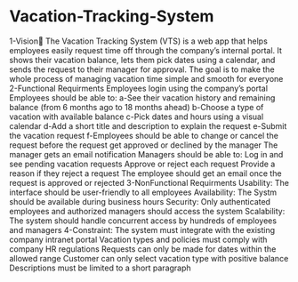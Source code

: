 # Vacation-Tracking-System
1-Vision💫
The Vacation Tracking System (VTS) is a web app that helps employees easily request time off through the company’s internal portal. It shows their vacation balance, lets them pick dates using a calendar, and sends the request to their manager for approval. The goal is to make the whole process of managing vacation time simple and smooth for everyone
2-Functional Requirments
Employees login using the company’s portal
Employees should be able to:
  a-See their vacation history and remaining balance (from 6 months ago to 18 months ahead)
  b-Choose a type of vacation with available balance
  c-Pick dates and hours using a visual calendar
  d-Add a short title and description to explain the request
  e-Submit the vacation request
  f-Employees should be able to change or cancel the request before the request get approved or declined by the manager
The manager gets an email notification
Managers should be able to:
  Log in and see pending vacation requests
  Approve or reject each request
  Provide a reason if they reject a request
The employee should get an email once the request is approved or rejected
3-NonFunctional Requirments
 Usability: The interface should be user-friendly to all employees
 Availability: The Systm should be available during business hours
 Security: Only authenticated employees and authorized managers should access the system
 Scalability: The system should handle concurrent access by hundreds of employees and managers
4-Constraint:
 The system must integrate with the existing company intranet portal
 Vacation types and policies must comply with company HR regulations
 Requests can only be made for dates within the allowed range 
 Customer can only select vacation type with positive balance
 Descriptions must be limited to a short paragraph




 
